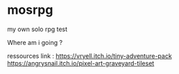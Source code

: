 # mosrpg
my own solo rpg test

Where am i going ?

ressources link : 
https://vryell.itch.io/tiny-adventure-pack
https://angrysnail.itch.io/pixel-art-graveyard-tileset
